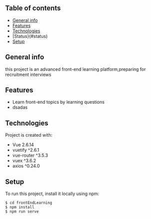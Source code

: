 ## Table of contents
* [General info](#general-info)
* [Features](#features)
* [Technologies](#technologies)
* [Status}(#status)
* [Setup](#setup)


## General info
this project is an advanced front-end learning platform,preparing for recruitment interviews

## Features
* Learn front-end topics by learning questions
* dsadas


## Technologies
Project is created with:
* Vue 2.6.14
* vuetify ^2.6.1
* vue-router ^3.5.3
* vuex ^3.6.2
* axios ^0.24.0
	
## Setup
To run this project, install it locally using npm:

```
$ cd frontEndLearning
$ npm install
$ npm run serve
```


